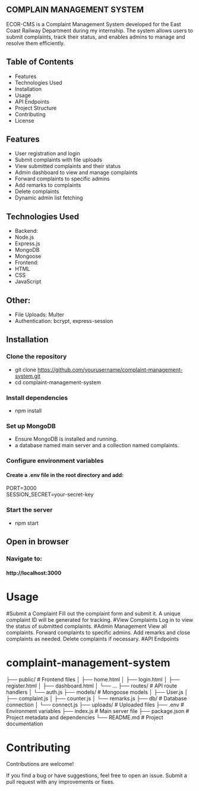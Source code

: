 ## COMPLAIN MANAGEMENT SYSTEM
ECOR-CMS is a Complaint Management System developed for the East Coast Railway Department during my internship. The system allows users to submit complaints, track their status, and enables admins to manage and resolve them efficiently.

## Table of Contents
- Features
- Technologies Used
- Installation
- Usage
- API Endpoints
- Project Structure
- Contributing
- License

## Features
- User registration and login
- Submit complaints with file uploads
- View submitted complaints and their status
- Admin dashboard to view and manage complaints
- Forward complaints to specific admins
- Add remarks to complaints
- Delete complaints
- Dynamic admin list fetching

 ## Technologies Used
- Backend:
- Node.js
- Express.js
- MongoDB
- Mongoose
- Frontend:
- HTML
- CSS
- JavaScript
## Other:
- File Uploads: Multer
- Authentication: bcrypt, express-session

## Installation
### Clone the repository
- git clone https://github.com/yourusername/complaint-management-system.git
- cd complaint-management-system
### Install dependencies
- npm install
### Set up MongoDB
- Ensure MongoDB is installed and running.
- a database named main server and a collection named complaints.

### Configure environment variables
#### Create a .env file in the root directory and add:
PORT=3000  
SESSION_SECRET=your-secret-key  

### Start the server

- npm start
## Open in browser
### Navigate to:

#### http://localhost:3000

 # Usage
 #Submit a Complaint
Fill out the complaint form and submit it.
A unique complaint ID will be generated for tracking.
#View Complaints
Log in to view the status of submitted complaints.
#Admin Management
View all complaints.
Forward complaints to specific admins.
Add remarks and close complaints as needed.
Delete complaints if necessary.
#API Endpoints

# complaint-management-system
├── public/                  # Frontend files
│   ├── home.html
│   ├── login.html
│   ├── register.html
│   ├── dashboard.html
│   └── ...
├── routes/                  # API route handlers
│   └── auth.js
├── models/                  # Mongoose models
│   ├── User.js
│   ├── complaint.js
│   ├── counter.js
│   └── remarks.js
├── db/                      # Database connection
│   └── connect.js
├── uploads/                 # Uploaded files
├── .env                     # Environment variables
├── index.js                 # Main server file
├── package.json             # Project metadata and dependencies
└── README.md                # Project documentation
# Contributing
Contributions are welcome!

If you find a bug or have suggestions, feel free to open an issue.
Submit a pull request with any improvements or fixes.






